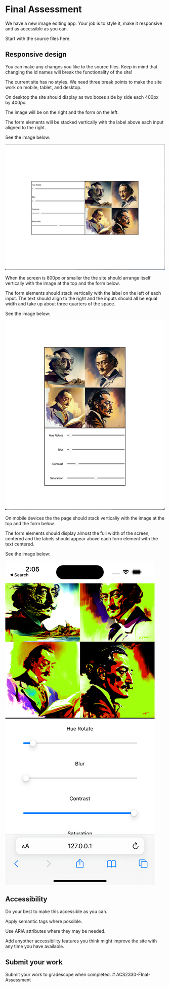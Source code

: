 # Final Assessment

We have a new image editing app. Your job is to style it, make it responsive and as accessible as you can. 

Start with the source files here. 

## Responsive design

You can make any changes you like to the source files. Keep in mind that changing the id names will break the functionality of the site!

The current site has no styles. We need three break points to make the site work on mobile, tablet, and desktop. 

On desktop the site should display as two boxes side by side each 400px by 400px. 

The image will be on the right and the form on the left. 

The form elements will be stacked vertically with the label above each input aligned to the right. 

See the image below. 

![assessment desktop](./assessment-desktop.png)

When the screen is 800px or smaller the the site should arrange itself vertically with the image at the top and the form below. 

The form elements should stack vertically with the label on the left of each input. The text should align to the right and the inputs should all be equal width and take up about three quarters of the space. 

See the image below: 

![assessment tablet](./assessment-tablet.png)

On mobile devices the the page should stack vertically with the image at the top and the form below. 

The form elements should display almost the full width of the screen, centered and the labels should appear above each form element with the text centered. 

See the image below: 

![assessment mobile](./assessment-mobile.png)

## Accessibility

Do your best to make this accessible as you can.

Apply semantic tags where possible. 

Use ARIA attributes where they may be needed. 

Add anyother accessibility features you think might improve the site with any time you have available. 

## Submit your work

Submit your work to gradescope when completed. # ACS2330-FInal-Assessment
